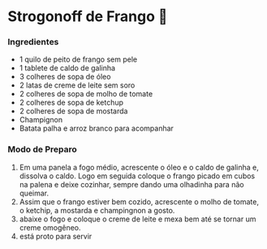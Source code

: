 # Strogonoff de Frango :chicken:

### Ingredientes

- 1 quilo de peito de frango sem pele
- 1 tablete de caldo de galinha
- 3 colheres de sopa de óleo
- 2 latas de creme de leite sem soro
- 2 colheres de sopa de molho de tomate
- 2 colheres de sopa de ketchup
- 2 colheres de sopa de mostarda
- Champignon
- Batata palha e arroz branco para acompanhar

### Modo de Preparo

1. Em uma panela a fogo médio, acrescente o óleo e o caldo de galinha e, dissolva o caldo. Logo em seguida coloque o frango picado em cubos na palena e deixe cozinhar, sempre dando uma olhadinha para não queimar.
2. Assim que o frango estiver bem cozido, acrescente o molho de tomate, o ketchip, a mostarda e champingnon a gosto.
3. abaixe o fogo e coloque o creme de leite e mexa bem até se tornar um creme omogêneo.
4. está proto para servir


